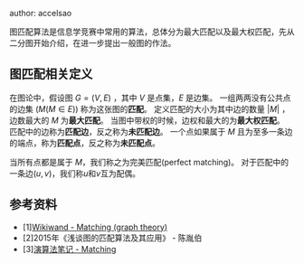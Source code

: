 author: accelsao

图匹配算法是信息学竞赛中常用的算法，总体分为最大匹配以及最大权匹配，先从二分图开始介绍，在进一步提出一般图的作法。

## 图匹配相关定义
在图论中，假设图 $G=(V,E)$ ，其中 $V$ 是点集，$E$ 是边集。
一组两两没有公共点的边集 $(M(M\in E))$ 称为这张图的**匹配**。
定义匹配的大小为其中边的数量 $|M|$ ，边数最大的 $M$ 为**最大匹配**。
当图中带权的时候，边权和最大的为**最大权匹配**。
匹配中的边称为**匹配边**，反之称为**未匹配边**。
一个点如果属于 $M$ 且为至多一条边的端点，称为**匹配点**，反之称为**未匹配点**。

当所有点都是属于 $M$，我们称之为完美匹配(perfect matching)。
对于匹配中的一条边$(u, v)$，我们称$u$和$v$互为配偶。

## 参考资料

- [1][Wikiwand - Matching (graph theory)](https://www.wikiwand.com/en/Matching_(graph_theory))
- [2]2015年《浅谈图的匹配算法及其应用》 - 陈胤伯
- [3][演算法笔记 - Matching](http://www.csie.ntnu.edu.tw/~u91029/Matching.html)
